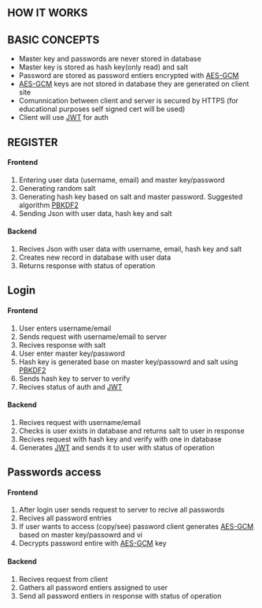 ## HOW IT WORKS

## BASIC CONCEPTS

- Master key and passwords are never stored in database
- Master key is stored as hash key(only read) and salt
- Password are stored as password entiers encrypted with [AES-GCM](https://en.wikipedia.org/wiki/Galois/Counter_Mode)
- [AES-GCM](https://en.wikipedia.org/wiki/Galois/Counter_Mode) keys are not stored in database they are generated on client site
- Comunnication between client and server is secured by HTTPS (for educational purposes self signed cert will be used)
- Client will use [JWT](https://jwt.io/) for auth 

## REGISTER

#### Frontend

1. Entering user data (username, email) and master key/password
2. Generating random salt
3. Generating hash key based on salt and master password. Suggested algorithm [PBKDF2](https://en.wikipedia.org/wiki/PBKDF2)
4. Sending Json with user data, hash key and salt

#### Backend

1. Recives Json with user data with username, email, hash key and salt
2. Creates new record in database with user data
3. Returns response with status of operation

## Login

#### Frontend

1. User enters username/email
2. Sends request with username/email to server 
3. Recives response with salt
4. User enter master key/password 
5. Hash key is generated base on master key/passowrd and salt using [PBKDF2](https://en.wikipedia.org/wiki/PBKDF2)
6. Sends hash key to server to verify
7. Recives status of auth and [JWT](https://jwt.io/)

#### Backend

1. Recives request with username/email
2. Checks is user exists in database and returns salt to user in response
3. Recives request with hash key and verify with one in database
4. Generates [JWT](https://jwt.io/) and sends it to user with status of operation

## Passwords access

#### Frontend 

1. After login user sends request to server to recive all passwords
2. Recives all password entries
3. If user wants to access (copy/see) password client generates [AES-GCM](https://en.wikipedia.org/wiki/Galois/Counter_Mode) based on master key/passowrd and vi
4. Decrypts password entire with [AES-GCM](https://en.wikipedia.org/wiki/Galois/Counter_Mode) key

#### Backend

1. Recives request from client
2. Gathers all password entiers assigned to user
3. Send all password entiers in response with status of operation
